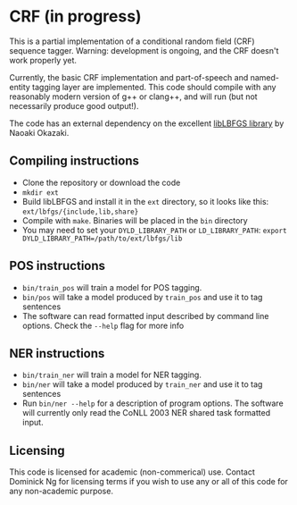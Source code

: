 # CRF (in progress)

This is a partial implementation of a conditional random field (CRF) sequence tagger.
Warning: development is ongoing, and the CRF doesn't work properly yet.

Currently, the basic CRF implementation and part-of-speech and named-entity tagging layer are
implemented. This code should compile with any reasonably modern version of g++ or clang++, and
will run (but not necessarily produce good output!).

The code has an external dependency on the excellent [libLBFGS library](http://www.chokkan.org/software/liblbfgs/)
by Naoaki Okazaki.

## Compiling instructions

* Clone the repository or download the code
* `mkdir ext`
* Build libLBFGS and install it in the `ext` directory, so it looks like this:
  `ext/lbfgs/{include,lib,share}`
* Compile with `make`. Binaries will be placed in the `bin` directory
* You may need to set your `DYLD_LIBRARY_PATH` or `LD_LIBRARY_PATH`: `export DYLD_LIBRARY_PATH=/path/to/ext/lbfgs/lib`

## POS instructions

* `bin/train_pos` will train a model for POS tagging.
* `bin/pos` will take a model produced by `train_pos` and use it to tag sentences
* The software can read formatted input described by command line options. Check the `--help` flag
for more info

## NER instructions

* `bin/train_ner` will train a model for NER tagging.
* `bin/ner` will take a model produced by `train_ner` and use it to tag sentences
* Run `bin/ner --help` for a description of program options. The software
  will currently only read the CoNLL 2003 NER shared task formatted input.

## Licensing

This code is licensed for academic (non-commerical) use. Contact Dominick Ng for licensing terms
if you wish to use any or all of this code for any non-academic purpose.
